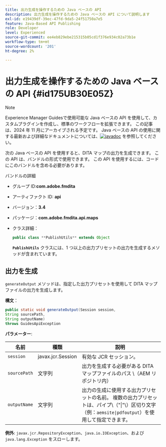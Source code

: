 ```yaml
---
title: 出力生成を操作するための Java ベースの API
description: 出力生成を操作するための Java ベースの API について説明します
exl-id: e19439df-39ec-47fd-9da5-24f51750a7e5
feature: Java-Based API Publishing
role: Developer
level: Experienced
source-git-commit: ee4eb829ebe215315b05cd1f376e934c02a73b1e
workflow-type: tm+mt
source-wordcount: '201'
ht-degree: 2%

---
```


# 出力生成を操作するための Java ベースの API {#id175UB30E05Z}

>[!NOTE]
>
> Experience Manager Guidesで使用可能な Java ベースの API を使用して、カスタムプラグインを作成し、標準のワークフローを拡張できます。 この記事は、2024 年 11 月にアーカイブされる予定です。
> Java ベースの API の使用に関する最新および詳細なドキュメントについては、[![javadoc](https://javadoc.io/badge2/com.adobe.aem/aem-guides-sdk-api/javadoc.svg)](https://javadoc.io/doc/com.adobe.aem/aem-guides-sdk-api) を参照してください。

次の Java ベースの API を使用すると、DITA マップの出力を生成できます。 この API は、バンドルの形式で使用できます。 この API を使用するには、コードにこのバンドルを含める必要があります。

バンドルの詳細

- グループ ID:**com.adobe.fmdita**

- アーティファクト ID: **api**

- バージョン：**3.4**

- パッケージ：****com.adobe.fmdita.api.maps****

- クラス詳細：

  ```JAVA
  public class **PublishUtils** extends Object
  ```

  **`PublishUtils`** クラスには、1 つ以上の出力プリセットの出力を生成するメソッドが含まれています。


## 出力を生成

``generateOutput`` メソッドは、指定した出力プリセットを使用して DITA マップファイルの出力を生成します。

**構文**：

```JAVA
public static void generateOutput(Session session,
String sourcePath,
String outputName)
throws GuidesApiException
```

**パラメーター**:

| 名前 | 種類 | 説明 |
|----|----|-----------|
| `session` | javax.jcr.Session | 有効な JCR セッション。 |
| ``sourcePath`` | 文字列 | 出力を生成する必要がある DITA マップファイルのパス \（AEM リポジトリ内） |
| ``outputName`` | 文字列 | 出力の生成に使用する出力プリセットの名前。 複数の出力プリセットは、パイプ\（&quot;\|&quot;\）区切り文字（例：`aemsite\|pdfoutput`）を使用して指定できます。 |

**例外**:
``javax.jcr.RepositoryException``、`java.io.IOException`、および `java.lang.Exception` をスローします。
